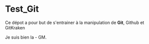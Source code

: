 ﻿# Test_Git
Ce dépot a pour but de s'entrainer à la manipulation de **Git**, Github et GitKraken


Je suis bien la - GM.